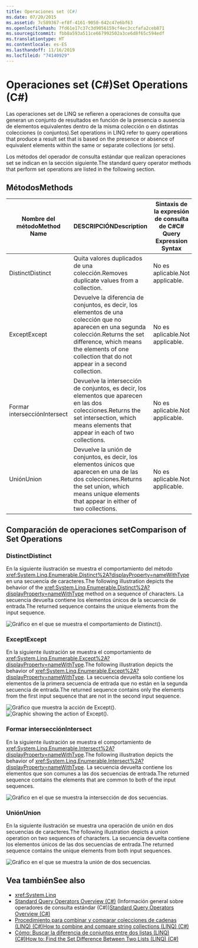 ```yaml
---
title: Operaciones set (C#)
ms.date: 07/20/2015
ms.assetid: 7c589367-ef8f-4161-9050-642c47e6bf63
ms.openlocfilehash: 7fd61e17c37c3d9056159cf4ec3ccfafa2ceb871
ms.sourcegitcommit: fbb8a593a511ce667992502a3ce6d8f65c594edf
ms.translationtype: HT
ms.contentlocale: es-ES
ms.lasthandoff: 11/16/2019
ms.locfileid: "74140929"
---
```

# <a name="set-operations-c"></a><span data-ttu-id="a4d2d-102">Operaciones set (C#)</span><span class="sxs-lookup"><span data-stu-id="a4d2d-102">Set Operations (C#)</span></span>
<span data-ttu-id="a4d2d-103">Las operaciones set de LINQ se refieren a operaciones de consulta que generan un conjunto de resultados en función de la presencia o ausencia de elementos equivalentes dentro de la misma colección o en distintas colecciones (o conjuntos).</span><span class="sxs-lookup"><span data-stu-id="a4d2d-103">Set operations in LINQ refer to query operations that produce a result set that is based on the presence or absence of equivalent elements within the same or separate collections (or sets).</span></span>  
  
 <span data-ttu-id="a4d2d-104">Los métodos del operador de consulta estándar que realizan operaciones set se indican en la sección siguiente.</span><span class="sxs-lookup"><span data-stu-id="a4d2d-104">The standard query operator methods that perform set operations are listed in the following section.</span></span>  
  
## <a name="methods"></a><span data-ttu-id="a4d2d-105">Métodos</span><span class="sxs-lookup"><span data-stu-id="a4d2d-105">Methods</span></span>  
  
|<span data-ttu-id="a4d2d-106">Nombre del método</span><span class="sxs-lookup"><span data-stu-id="a4d2d-106">Method Name</span></span>|<span data-ttu-id="a4d2d-107">DESCRIPCIÓN</span><span class="sxs-lookup"><span data-stu-id="a4d2d-107">Description</span></span>|<span data-ttu-id="a4d2d-108">Sintaxis de la expresión de consulta de C#</span><span class="sxs-lookup"><span data-stu-id="a4d2d-108">C# Query Expression Syntax</span></span>|<span data-ttu-id="a4d2d-109">Más información</span><span class="sxs-lookup"><span data-stu-id="a4d2d-109">More Information</span></span>|  
|-----------------|-----------------|---------------------------------|----------------------|  
|<span data-ttu-id="a4d2d-110">Distinct</span><span class="sxs-lookup"><span data-stu-id="a4d2d-110">Distinct</span></span>|<span data-ttu-id="a4d2d-111">Quita valores duplicados de una colección.</span><span class="sxs-lookup"><span data-stu-id="a4d2d-111">Removes duplicate values from a collection.</span></span>|<span data-ttu-id="a4d2d-112">No es aplicable.</span><span class="sxs-lookup"><span data-stu-id="a4d2d-112">Not applicable.</span></span>|<xref:System.Linq.Enumerable.Distinct%2A?displayProperty=nameWithType><br /><br /> <xref:System.Linq.Queryable.Distinct%2A?displayProperty=nameWithType>|  
|<span data-ttu-id="a4d2d-113">Except</span><span class="sxs-lookup"><span data-stu-id="a4d2d-113">Except</span></span>|<span data-ttu-id="a4d2d-114">Devuelve la diferencia de conjuntos, es decir, los elementos de una colección que no aparecen en una segunda colección.</span><span class="sxs-lookup"><span data-stu-id="a4d2d-114">Returns the set difference, which means the elements of one collection that do not appear in a second collection.</span></span>|<span data-ttu-id="a4d2d-115">No es aplicable.</span><span class="sxs-lookup"><span data-stu-id="a4d2d-115">Not applicable.</span></span>|<xref:System.Linq.Enumerable.Except%2A?displayProperty=nameWithType><br /><br /> <xref:System.Linq.Queryable.Except%2A?displayProperty=nameWithType>|  
|<span data-ttu-id="a4d2d-116">Formar intersección</span><span class="sxs-lookup"><span data-stu-id="a4d2d-116">Intersect</span></span>|<span data-ttu-id="a4d2d-117">Devuelve la intersección de conjuntos, es decir, los elementos que aparecen en las dos colecciones.</span><span class="sxs-lookup"><span data-stu-id="a4d2d-117">Returns the set intersection, which means elements that appear in each of two collections.</span></span>|<span data-ttu-id="a4d2d-118">No es aplicable.</span><span class="sxs-lookup"><span data-stu-id="a4d2d-118">Not applicable.</span></span>|<xref:System.Linq.Enumerable.Intersect%2A?displayProperty=nameWithType><br /><br /> <xref:System.Linq.Queryable.Intersect%2A?displayProperty=nameWithType>|  
|<span data-ttu-id="a4d2d-119">Unión</span><span class="sxs-lookup"><span data-stu-id="a4d2d-119">Union</span></span>|<span data-ttu-id="a4d2d-120">Devuelve la unión de conjuntos, es decir, los elementos únicos que aparecen en una de las dos colecciones.</span><span class="sxs-lookup"><span data-stu-id="a4d2d-120">Returns the set union, which means unique elements that appear in either of two collections.</span></span>|<span data-ttu-id="a4d2d-121">No es aplicable.</span><span class="sxs-lookup"><span data-stu-id="a4d2d-121">Not applicable.</span></span>|<xref:System.Linq.Enumerable.Union%2A?displayProperty=nameWithType><br /><br /> <xref:System.Linq.Queryable.Union%2A?displayProperty=nameWithType>|  
  
## <a name="comparison-of-set-operations"></a><span data-ttu-id="a4d2d-122">Comparación de operaciones set</span><span class="sxs-lookup"><span data-stu-id="a4d2d-122">Comparison of Set Operations</span></span>  
  
### <a name="distinct"></a><span data-ttu-id="a4d2d-123">Distinct</span><span class="sxs-lookup"><span data-stu-id="a4d2d-123">Distinct</span></span>  
 <span data-ttu-id="a4d2d-124">En la siguiente ilustración se muestra el comportamiento del método <xref:System.Linq.Enumerable.Distinct%2A?displayProperty=nameWithType> en una secuencia de caracteres.</span><span class="sxs-lookup"><span data-stu-id="a4d2d-124">The following illustration depicts the behavior of the <xref:System.Linq.Enumerable.Distinct%2A?displayProperty=nameWithType> method on a sequence of characters.</span></span> <span data-ttu-id="a4d2d-125">La secuencia devuelta contiene los elementos únicos de la secuencia de entrada.</span><span class="sxs-lookup"><span data-stu-id="a4d2d-125">The returned sequence contains the unique elements from the input sequence.</span></span>  
  
 ![Gráfico en el que se muestra el comportamiento de Distinct&#40;&#41;.](./media/set-operations/distinct-method-behavior.png)  
  
### <a name="except"></a><span data-ttu-id="a4d2d-127">Except</span><span class="sxs-lookup"><span data-stu-id="a4d2d-127">Except</span></span>  
 <span data-ttu-id="a4d2d-128">En la siguiente ilustración se muestra el comportamiento de <xref:System.Linq.Enumerable.Except%2A?displayProperty=nameWithType>.</span><span class="sxs-lookup"><span data-stu-id="a4d2d-128">The following illustration depicts the behavior of <xref:System.Linq.Enumerable.Except%2A?displayProperty=nameWithType>.</span></span> <span data-ttu-id="a4d2d-129">La secuencia devuelta solo contiene los elementos de la primera secuencia de entrada que no están en la segunda secuencia de entrada.</span><span class="sxs-lookup"><span data-stu-id="a4d2d-129">The returned sequence contains only the elements from the first input sequence that are not in the second input sequence.</span></span>  
  
 <span data-ttu-id="a4d2d-130">![Gráfico que muestra la acción de Except&#40;&#41;.](./media/set-operations/except-behavior-graphic.png "Muestra el comportamiento de Except.")</span><span class="sxs-lookup"><span data-stu-id="a4d2d-130">![Graphic showing the action of Except&#40;&#41;.](./media/set-operations/except-behavior-graphic.png "Shows the behavior of Except.")</span></span>  
  
### <a name="intersect"></a><span data-ttu-id="a4d2d-131">Formar intersección</span><span class="sxs-lookup"><span data-stu-id="a4d2d-131">Intersect</span></span>  
 <span data-ttu-id="a4d2d-132">En la siguiente ilustración se muestra el comportamiento de <xref:System.Linq.Enumerable.Intersect%2A?displayProperty=nameWithType>.</span><span class="sxs-lookup"><span data-stu-id="a4d2d-132">The following illustration depicts the behavior of <xref:System.Linq.Enumerable.Intersect%2A?displayProperty=nameWithType>.</span></span> <span data-ttu-id="a4d2d-133">La secuencia devuelta contiene los elementos que son comunes a las dos secuencias de entrada.</span><span class="sxs-lookup"><span data-stu-id="a4d2d-133">The returned sequence contains the elements that are common to both of the input sequences.</span></span>  
  
 ![Gráfico en el que se muestra la intersección de dos secuencias.](./media/set-operations/intersection-two-sequences.png)  
 
### <a name="union"></a><span data-ttu-id="a4d2d-135">Unión</span><span class="sxs-lookup"><span data-stu-id="a4d2d-135">Union</span></span>  
 <span data-ttu-id="a4d2d-136">En la siguiente ilustración se muestra una operación de unión en dos secuencias de caracteres.</span><span class="sxs-lookup"><span data-stu-id="a4d2d-136">The following illustration depicts a union operation on two sequences of characters.</span></span> <span data-ttu-id="a4d2d-137">La secuencia devuelta contiene los elementos únicos de las dos secuencias de entrada.</span><span class="sxs-lookup"><span data-stu-id="a4d2d-137">The returned sequence contains the unique elements from both input sequences.</span></span>  
  
 ![Gráfico en el que se muestra la unión de dos secuencias.](./media/set-operations/union-operation-two-sequences.png)  
## <a name="see-also"></a><span data-ttu-id="a4d2d-139">Vea también</span><span class="sxs-lookup"><span data-stu-id="a4d2d-139">See also</span></span>

- <xref:System.Linq>
- <span data-ttu-id="a4d2d-140">[Standard Query Operators Overview (C#)](./standard-query-operators-overview.md) (Información general sobre operadores de consulta estándar (C#))</span><span class="sxs-lookup"><span data-stu-id="a4d2d-140">[Standard Query Operators Overview (C#)](./standard-query-operators-overview.md)</span></span>
- [<span data-ttu-id="a4d2d-141">Procedimiento para combinar y comparar colecciones de cadenas (LINQ) (C#)</span><span class="sxs-lookup"><span data-stu-id="a4d2d-141">How to combine and compare string collections (LINQ) (C#)</span></span>](./how-to-combine-and-compare-string-collections-linq.md)
- [<span data-ttu-id="a4d2d-142">Cómo: Buscar la diferencia de conjuntos entre dos listas (LINQ) (C#)</span><span class="sxs-lookup"><span data-stu-id="a4d2d-142">How to: Find the Set Difference Between Two Lists (LINQ) (C#)</span></span>](./how-to-find-the-set-difference-between-two-lists-linq.md)
